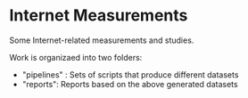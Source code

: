 # Internet Measurements

Some Internet-related measurements and studies.

Work is organizaed into two folders:

- "pipelines" : Sets of scripts that produce different datasets 
- "reports": Reports based on the above generated datasets

